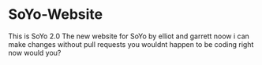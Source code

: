 SoYo-Website
============
This is SoYo 2.0
The new website for SoYo
by elliot and garrett
noow i can make changes without pull requests
you wouldnt happen to be coding right now would you?
